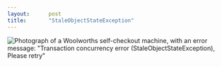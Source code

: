 ```yaml
---
layout:      post
title:       "StaleObjectStateException"
---
```


![Photograph of a Woolworths self-checkout machine, with an error message:
"Transaction concurrency error (StaleObjectStateException), Please retry"](/assets/post-img/StaleObjectStateException.jpg)

